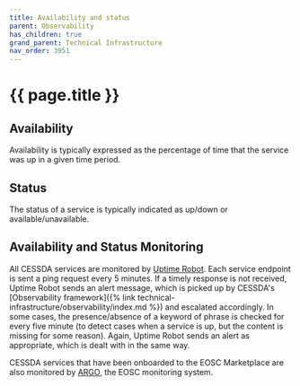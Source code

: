 ```yaml
---
title: Availability and status
parent: Observability
has_children: true
grand_parent: Technical Infrastructure
nav_order: 3951
---
```


# {{ page.title }}

## Availability

Availability is typically expressed as the percentage of time that the service was up in a given time period.

## Status

The status of a service is typically indicated as up/down or available/unavailable.

## Availability and Status Monitoring

All CESSDA services are monitored by [Uptime Robot](https://uptimerobot.com/).
Each service endpoint is sent a ping request every 5 minutes.
If a timely response is not received, Uptime Robot sends an alert message,
which is picked up by CESSDA's
[Observability framework]({% link technical-infrastructure/observability/index.md %})
and escalated accordingly.
In some cases, the presence/absence of a keyword of phrase is checked for every five minute
(to detect cases when a service is up, but the content is missing for some reason).
Again, Uptime Robot sends an alert as appropriate, which is dealt with in the same way.

CESSDA services that have been onboarded to the EOSC Marketplace
are also monitored by [ARGO](https://monitoring.eosc-portal.eu/), the EOSC monitoring system.
